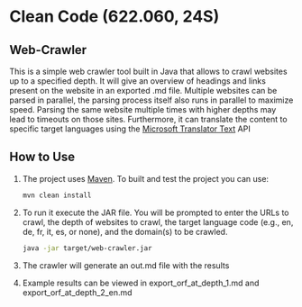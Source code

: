 # Clean Code (622.060, 24S)
## Web-Crawler

This is a simple web crawler tool built in Java that allows to crawl websites up to a specified depth.
It will give an overview of headings and links present on the website in an exported .md file.
Multiple websites can be parsed in parallel, the parsing process itself also runs in parallel to maximize speed.
Parsing the same website multiple times with higher depths may lead to timeouts on those sites.
Furthermore, it can translate the content to specific target languages using the 
<a href="https://rapidapi.com/microsoft-azure-org-microsoft-cognitive-services/api/microsoft-translator-text">Microsoft Translator Text</a> API

## How to Use

1. The project uses <a href="https://maven.apache.org/">Maven</a>. To built and test the project you can use:

   ```bash
   mvn clean install
   ```

2. To run it execute the JAR file. You will be prompted to enter the URLs to crawl, the depth of websites to crawl, the target language code (e.g., en, de, fr, it, es, or none), and the domain(s) to be crawled.

   ```bash
   java -jar target/web-crawler.jar
   ```

3. The crawler will generate an out.md file with the results
4. Example results can be viewed in export_orf_at_depth_1.md and export_orf_at_depth_2_en.md


